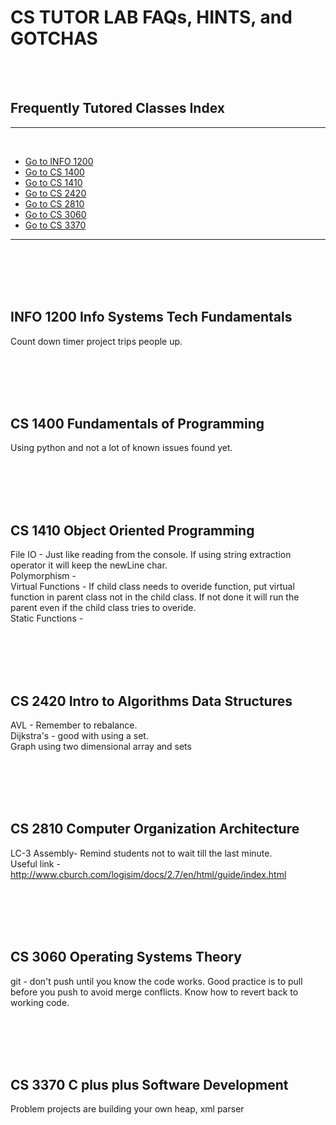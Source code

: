 # CS TUTOR LAB FAQs, HINTS, and GOTCHAS
<br><br>

## Frequently Tutored Classes Index
---
<br>

- [Go to INFO 1200](#INFO1200)
- [Go to CS 1400](#CS1400)
- [Go to CS 1410](#CS1410)
- [Go to CS 2420](#CS2420)
- [Go to CS 2810](#CS2810)
- [Go to CS 3060](#CS3060)
- [Go to CS 3370](#CS3370)

---

<br><br><br><br>

<a name="INFO1200"></a>
## INFO 1200 Info Systems Tech Fundamentals
Count down timer project trips people up.<br>

<br><br><br><br>
<a name="CS1400"></a>
## CS 1400 Fundamentals of Programming
Using python and not a lot of known issues found yet.<br>


<br><br><br><br>
<a name="CS1410"></a>
## CS 1410 Object Oriented Programming
File IO - Just like reading from the console. If using string extraction operator it will keep the newLine char.<br>
Polymorphism - <br>
Virtual Functions - If child class needs to overide function, put virtual function in parent class not in the child class. If not done it will run the parent even if the child class tries to overide.<br>
Static Functions - <br>


<br><br><br><br>
<a name="CS2420"></a>
## CS 2420 Intro to Algorithms Data Structures
AVL - Remember to rebalance. <br>
Dijkstra's - good with using a set.<br>
Graph using two dimensional array and sets<br>

<br><br><br><br>
<a name="CS2810"></a>
## CS 2810 Computer Organization Architecture
LC-3 Assembly- Remind students not to wait till the last minute.<br>
Useful link - http://www.cburch.com/logisim/docs/2.7/en/html/guide/index.html<br>

<br><br><br><br>
<a name="CS3060"></a>
## CS 3060 Operating Systems Theory
git - don't push until you know the code works. Good practice is to pull before you push to avoid merge conflicts. Know how to revert back to working code.<br>


<br><br><br><br>
<a name="CS3370"></a>
## CS 3370 C plus plus Software Development
Problem projects are building your own heap, xml parser<br>

<br><br><br><br>